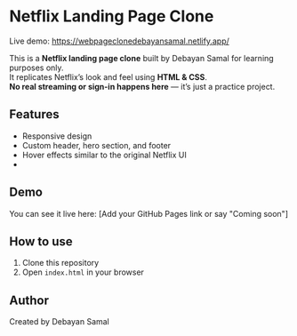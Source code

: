 # Netflix Landing Page Clone 

Live demo: https://webpageclonedebayansamal.netlify.app/

This is a **Netflix landing page clone** built by Debayan Samal for learning purposes only.  
It replicates Netflix’s look and feel using **HTML & CSS**.  
**No real streaming or sign-in happens here** — it’s just a practice project.

## Features
- Responsive design
- Custom header, hero section, and footer
- Hover effects similar to the original Netflix UI
- 
## Demo
You can see it live here: [Add your GitHub Pages link or say "Coming soon"]

## How to use
1. Clone this repository
2. Open `index.html` in your browser

## Author
Created by Debayan Samal
